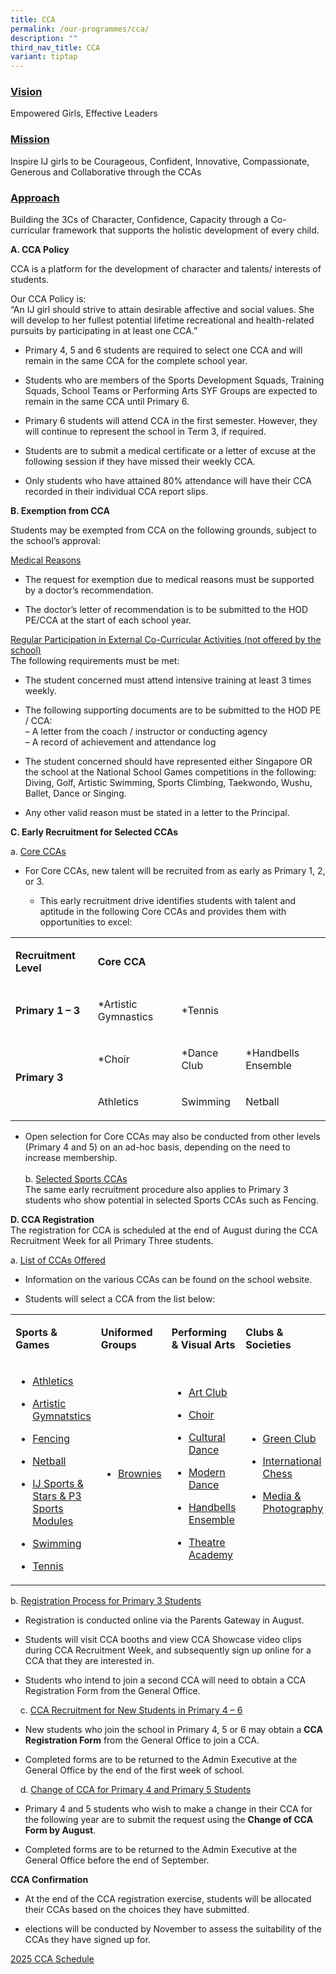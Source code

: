 ```yaml
---
title: CCA
permalink: /our-programmes/cca/
description: ""
third_nav_title: CCA
variant: tiptap
---
```

<h3><u>Vision</u></h3>
<p>Empowered Girls, Effective Leaders</p>
<h3><u>Mission</u></h3>
<p>Inspire IJ girls to be Courageous, Confident, Innovative, Compassionate,
Generous and Collaborative through the CCAs</p>
<h3><u>Approach</u></h3>
<p>Building the 3Cs of Character, Confidence, Capacity through a Co-curricular
framework that supports the holistic development of every child.</p>
<p><strong>A. CCA Policy</strong>
</p>
<p>CCA is a platform for the development of character and talents/ interests
of students.</p>
<p>Our CCA Policy is:
<br>“An IJ girl should strive to attain desirable affective and social values.
She will develop to her fullest potential lifetime recreational and health-related
pursuits by participating in at least one CCA.”</p>
<ul data-tight="true" class="tight">
<li>
<p>Primary 4, 5 and 6 students are required to select one CCA and will remain
in the same CCA for the complete school year.</p>
</li>
<li>
<p>Students who are members of the Sports Development Squads, Training Squads,
School Teams or Performing Arts SYF Groups are expected to remain in the
same CCA until Primary 6.</p>
</li>
<li>
<p>Primary 6 students will attend CCA in the first semester. However, they
will continue to represent the school in Term 3, if required.</p>
</li>
<li>
<p>Students are to submit a medical certificate or a letter of excuse at
the following session if they have missed their weekly CCA.</p>
</li>
<li>
<p>Only students who have attained 80% attendance will have their CCA recorded
in their individual CCA report slips.</p>
</li>
</ul>
<p><strong>B. Exemption from CCA</strong>
</p>
<p>Students may be exempted from CCA on the following grounds, subject to
the school’s approval:</p>
<p><u>Medical Reasons</u>
</p>
<ul data-tight="true" class="tight">
<li>
<p>The request for exemption due to medical reasons must be supported by
a doctor’s recommendation.</p>
</li>
<li>
<p>The doctor’s letter of recommendation is to be submitted to the HOD PE/CCA
at the start of each school year.</p>
</li>
</ul>
<p><u>Regular Participation in External Co-Curricular Activities (not offered by the school)</u>
<br>The following requirements must be met:</p>
<ul data-tight="true" class="tight">
<li>
<p>The student concerned must attend intensive training at least 3 times
weekly.</p>
</li>
<li>
<p>The following supporting documents are to be submitted to the HOD PE /
CCA:
<br>– A letter from the coach / instructor or conducting agency
<br>– A record of achievement and attendance log</p>
</li>
<li>
<p>The student concerned should have represented either Singapore OR the
school at the National School Games competitions in the following: Diving,
Golf, Artistic Swimming, Sports Climbing, Taekwondo, Wushu, Ballet, Dance
or Singing.</p>
</li>
<li>
<p>Any other valid reason must be stated in a letter to the Principal.</p>
</li>
</ul>
<p><strong>C. Early Recruitment for Selected CCAs</strong>
</p>
<p>a. <u>Core CCAs</u>
</p>
<ul data-tight="true" class="tight">
<li>
<p>For Core CCAs, new talent will be recruited from as early as Primary 1,
2, or 3.</p>
<ul data-tight="true" class="tight">
<li>
<p>This early recruitment drive identifies students with talent and aptitude
in the following Core CCAs and provides them with opportunities to excel:</p>
</li>
</ul>
</li>
</ul>
<table style="minWidth: 100px">
<colgroup>
<col>
<col>
<col>
<col>
</colgroup>
<tbody>
<tr>
<td rowspan="1" colspan="1">
<p><strong>Recruitment Level</strong>
</p>
</td>
<td rowspan="1" colspan="3">
<p><strong>Core CCA</strong>
</p>
</td>
</tr>
<tr>
<td rowspan="1" colspan="1">
<p><strong>Primary 1 – 3</strong>
</p>
</td>
<td rowspan="1" colspan="1">
<p>*Artistic Gymnastics</p>
</td>
<td rowspan="1" colspan="1">
<p>*Tennis</p>
</td>
<td rowspan="1" colspan="1">
<p>&nbsp;</p>
</td>
</tr>
<tr>
<td rowspan="2" colspan="1">
<p><strong>Primary 3</strong>
</p>
</td>
<td rowspan="1" colspan="1">
<p>*Choir</p>
</td>
<td rowspan="1" colspan="1">
<p>*Dance Club</p>
</td>
<td rowspan="1" colspan="1">
<p>*Handbells Ensemble</p>
</td>
</tr>
<tr>
<td rowspan="1" colspan="1">
<p>Athletics</p>
</td>
<td rowspan="1" colspan="1">
<p>Swimming</p>
</td>
<td rowspan="1" colspan="1">
<p>Netball</p>
</td>
</tr>
</tbody>
</table>
<ul data-tight="true" class="tight">
<li>
<p>Open selection for Core CCAs may also be conducted from other levels (Primary
4 and 5) on an ad-hoc basis, depending on the need to increase membership.
<br>
<br>b. <u>Selected Sports CCAs</u>
<br>The same early recruitment procedure also applies to Primary 3 students
who show potential in selected Sports CCAs such as Fencing.</p>
</li>
</ul>
<p><strong>D. CCA Registration</strong>
<br>The registration for CCA is scheduled at the end of August during the
CCA Recruitment Week for all Primary Three students.</p>
<p>a. <u>List of CCAs Offered</u>
</p>
<ul>
<li>
<p>Information on the various CCAs can be found on the school website.</p>
</li>
<li>
<p>Students will select a CCA from the list below:</p>
</li>
</ul>
<table style="minWidth: 100px">
<colgroup>
<col>
<col>
<col>
<col>
</colgroup>
<tbody>
<tr>
<td rowspan="1" colspan="1">
<p><strong>Sports &amp; Games</strong>
</p>
</td>
<td rowspan="1" colspan="1">
<p><strong>Uniformed Groups</strong>
</p>
</td>
<td rowspan="1" colspan="1">
<p><strong>Performing &amp; Visual Arts</strong>
</p>
</td>
<td rowspan="1" colspan="1">
<p><strong>Clubs &amp; Societies</strong>
</p>
</td>
</tr>
<tr>
<td rowspan="1" colspan="1">
<ul data-tight="true" class="tight">
<li>
<p><a href="/our-programmes/cca/athletics/" rel="noopener noreferrer" target="_blank"><u>Athletics</u></a>
</p>
</li>
<li>
<p><a href="/our-programmes/cca/artistic-gymnastics/" rel="noopener noreferrer" target="_blank"><u>Artistic Gymnatstics</u></a>
</p>
</li>
<li>
<p><a href="/our-programmes/cca/fencing/" rel="noopener noreferrer" target="_blank"><u>Fencing</u></a>
</p>
</li>
<li>
<p><a href="/our-programmes/cca/netball/" rel="noopener noreferrer" target="_blank"><u>Netball</u></a>
</p>
</li>
<li>
<p><a href="/our-programmes/cca/ij-sports-stars-p3-sports-fun-module-subsumed/" rel="noopener noreferrer" target="_blank"><u>IJ Sports &amp; Stars &amp; P3 Sports Modules</u></a>
</p>
</li>
<li>
<p><a href="/our-programmes/cca/swimming/" rel="noopener noreferrer" target="_blank"><u>Swimming</u></a>
</p>
</li>
<li>
<p><a href="/our-programmes/cca/tennis/" rel="noopener noreferrer" target="_blank"><u>Tennis</u></a>
</p>
</li>
</ul>
</td>
<td rowspan="1" colspan="1">
<ul data-tight="true" class="tight">
<li>
<p><a href="/our-programmes/cca/brownies/" rel="noopener noreferrer" target="_blank"><u>Brownies</u></a>
</p>
</li>
</ul>
</td>
<td rowspan="1" colspan="1">
<ul data-tight="true" class="tight">
<li>
<p><a href="/our-programmes/cca/art-club/" rel="noopener noreferrer" target="_blank"><u>Art Club</u></a>
</p>
</li>
<li>
<p><a href="/our-programmes/cca/choir/" rel="noopener noreferrer" target="_blank"><u>Choir</u></a>
</p>
</li>
<li>
<p><a href="/our-programmes/cca/cultural-dance/" rel="noopener noreferrer" target="_blank"><u>Cultural Dance</u></a>
</p>
</li>
<li>
<p><a href="/our-programmes/cca/modern-dance/" rel="noopener noreferrer" target="_blank"><u>Modern Dance</u></a>
</p>
</li>
<li>
<p><a href="/our-programmes/cca/handbells-ensemble/" rel="noopener noreferrer" target="_blank"><u>Handbells Ensemble</u></a>
</p>
</li>
<li>
<p><a href="/our-programmes/cca/theatre-academy/" rel="noopener noreferrer" target="_blank"><u>Theatre Academy</u></a>
</p>
</li>
</ul>
</td>
<td rowspan="1" colspan="1">
<ul data-tight="true" class="tight">
<li>
<p><a href="/our-programmes/cca/green-club/" rel="noopener noreferrer" target="_blank"><u>Green Club</u></a>
</p>
</li>
<li>
<p><a href="/our-programmes/cca/international-chess/" rel="noopener noreferrer" target="_blank"><u>International Chess</u></a>
</p>
</li>
<li>
<p><a href="/our-programmes/cca/media-photography/" rel="noopener noreferrer" target="_blank"><u>Media &amp; Photography</u></a>
</p>
</li>
</ul>
</td>
</tr>
</tbody>
</table>
<p>b.&nbsp;<u>Registration Process for Primary 3 Students</u>
</p>
<ul data-tight="true" class="tight">
<li>
<p>Registration is conducted online via the Parents Gateway in August.</p>
</li>
<li>
<p>Students will visit CCA booths and view CCA Showcase video clips during
CCA Recruitment Week, and subsequently sign up online for a CCA that they
are interested in.</p>
</li>
<li>
<p>Students who intend to join a second CCA will need to obtain a CCA Registration
Form from the General Office.</p>
</li>
</ul>
<p>&nbsp; &nbsp; c.&nbsp;<u>CCA Recruitment for New Students in Primary 4 – 6</u>
</p>
<ul data-tight="true" class="tight">
<li>
<p>New students who join the school in Primary 4, 5 or 6 may obtain a&nbsp;<strong>CCA Registration Form</strong>&nbsp;from
the General Office to join a CCA.</p>
</li>
<li>
<p>Completed forms are to be returned to the Admin Executive at the General
Office by the end of the first week of school.</p>
</li>
</ul>
<p>&nbsp; &nbsp; d.&nbsp;<u>Change of CCA for Primary 4 and Primary 5 Students</u>
</p>
<ul data-tight="true" class="tight">
<li>
<p>Primary 4 and 5 students who wish to make a change in their CCA for the
following year are to submit the request using the&nbsp;<strong>Change of CCA Form by August</strong>.</p>
</li>
<li>
<p>Completed forms are to be returned to the Admin Executive at the General
Office before the end of September.</p>
</li>
</ul>
<p><strong>CCA Confirmation</strong>
</p>
<ul data-tight="true" class="tight">
<li>
<p>At the end of the CCA registration exercise, students will be allocated
their CCAs based on the choices they have submitted.</p>
</li>
<li>
<p>elections will be conducted by November to assess the suitability of the
CCAs they have signed up for.</p>
</li>
</ul>
<p></p>
<p><a href="/files/20250121___CCA_Schedule_2025.pdf" rel="noopener noreferrer nofollow" target="_blank">2025 CCA Schedule</a>
</p>